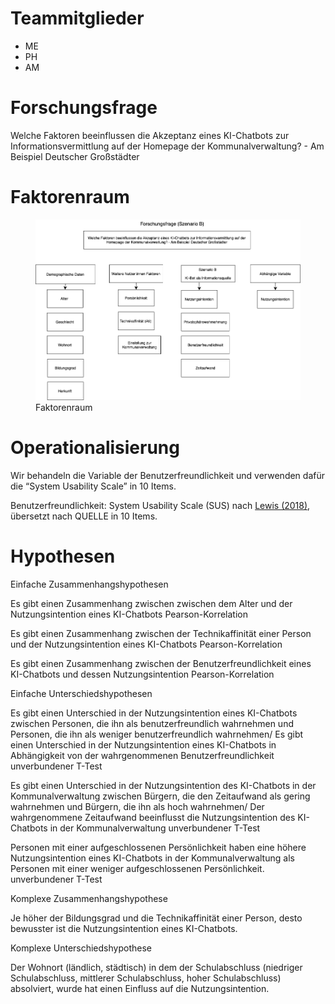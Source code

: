 # Teammitglieder

-   ME
-   PH
-   AM

# Forschungsfrage

Welche Faktoren beeinflussen die Akzeptanz eines KI-Chatbots zur
Informationsvermittlung auf der Homepage der Kommunalverwaltung? - Am
Beispiel Deutscher Großstädter

# Faktorenraum

<figure>
<img src="readme_files/FaktorenraumNEU.drawio.png" alt="Faktorenraum" />
<figcaption aria-hidden="true">Faktorenraum</figcaption>
</figure>

# Operationalisierung

Wir behandeln die Variable der Benutzerfreundlichkeit und verwenden
dafür die “System Usability Scale” in 10 Items.

Benutzerfreundlichkeit: System Usability Scale (SUS) nach [Lewis
(2018)](https://doi.org/10.1080/10447318.2018.1455307 "Lewis, J. R. (2018). The System Usability Scale: Past, Present, and Future. International Journal of Human-Computer Interaction, 34(7), 577–590. https://doi.org/10.1080/10447318.2018.1455307"),
übersetzt nach QUELLE in 10 Items.

# Hypothesen

Einfache Zusammenhangshypothesen

Es gibt einen Zusammenhang zwischen zwischen dem Alter und der
Nutzungsintention eines KI-Chatbots Pearson-Korrelation

Es gibt einen Zusammenhang zwischen der Technikaffinität einer Person
und der Nutzungsintention eines KI-Chatbots Pearson-Korrelation

Es gibt einen Zusammenhang zwischen der Benutzerfreundlichkeit eines
KI-Chatbots und dessen Nutzungsintention Pearson-Korrelation

Einfache Unterschiedshypothesen

Es gibt einen Unterschied in der Nutzungsintention eines KI-Chatbots
zwischen Personen, die ihn als benutzerfreundlich wahrnehmen und
Personen, die ihn als weniger benutzerfreundlich wahrnehmen/ Es gibt
einen Unterschied in der Nutzungsintention eines KI-Chatbots in
Abhängigkeit von der wahrgenommenen Benutzerfreundlichkeit unverbundener
T-Test

Es gibt einen Unterschied in der Nutzungsintention des KI-Chatbots in
der Kommunalverwaltung zwischen Bürgern, die den Zeitaufwand als gering
wahrnehmen und Bürgern, die ihn als hoch wahrnehmen/ Der wahrgenommene
Zeitaufwand beeinflusst die Nutzungsintention des KI-Chatbots in der
Kommunalverwaltung unverbundener T-Test

Personen mit einer aufgeschlossenen Persönlichkeit haben eine höhere
Nutzungsintention eines KI-Chatbots in der Kommunalverwaltung als
Personen mit einer weniger aufgeschlossenen Persönlichkeit.
unverbundener T-Test

Komplexe Zusammenhangshypothese

Je höher der Bildungsgrad und die Technikaffinität einer Person, desto
bewusster ist die Nutzungsintention eines KI-Chatbots.

Komplexe Unterschiedshypothese

Der Wohnort (ländlich, städtisch) in dem der Schulabschluss (niedriger
Schulabschluss, mittlerer Schulabschluss, hoher Schulabschluss)
absolviert, wurde hat einen Einfluss auf die Nutzungsintention.

